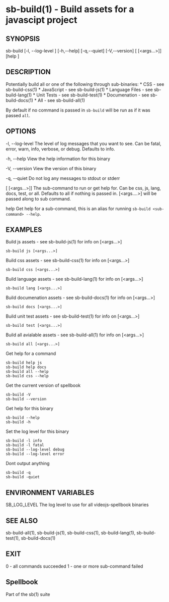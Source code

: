# sb-build(1) - Build assets for a javascipt project

## SYNOPSIS

  sb-build [-l, --log-level <level>] [-h,--help] [-q,--quiet] [-V,--version]
           [<sub-command> [<args...>]] [help <sub-command>]

## DESCRIPTION

  Potentially build all or one of the following through sub-binaries:
    * CSS - see sb-build-css(1)
    * JavaScript - see sb-build-js(1)
    * Language Files - see sb-build-lang(1)
    * Unit Tests - see sb-build-test(1)
    * Documenation - see sb-build-docs(1)
    * All - see sb-build-all(1)

  By default if no command is passed in `sb-build` will be run as if it was
  passed `all`.

## OPTIONS

  -l, --log-level <level>
    The level of log messages that you want to see. Can be fatal, error,
    warn, info, verbose, or debug. Defaults to info.

  -h, --help
    View the help information for this binary

  -V, --version
    View the version of this binary

  -q, --quiet
    Do not log any messages to stdout or stderr

  [<sub-command> [<args...>]]
    The sub-command to run or get help for. Can be css, js, lang, docs, test, or all.
    Defaults to all if nothing is passed in. [<args....>] will be passed along to sub command.

  help <sub-command>
    Get help for a sub-command, this is an alias for running `sb-build <sub-command> --help`.

## EXAMPLES

  Build js assets - see sb-build-js(1) for info on [<args...>]

    sb-build js [<args...>]

  Build css assets - see sb-build-css(1) for info on [<args...>]

    sb-build css [<args...>]

  Build language assets - see sb-build-lang(1) for info on [<args...>]

    sb-build lang [<args...>]

  Build documenation assets - see sb-build-docs(1) for info on [<args...>]

    sb-build docs [<args...>]

  Build unit test assets - see sb-build-test(1) for info on [<args...>]

    sb-build test [<args...>]

  Build all avialable assets - see sb-build-all(1) for info on [<args...>]

    sb-build all [<args...>]

  Get help for a command

    sb-build help js
    sb-build help docs
    sb-build all --help
    sb-build css --help

  Get the current version of spellbook

    sb-build -V
    sb-build --version

  Get help for this binary

    sb-build --help
    sb-build -h

  Set the log level for this binary

    sb-build -l info
    sb-build -l fatal
    sb-build --log-level debug
    sb-build --log-level error

  Dont output anything

    sb-build -q
    sb-build -quiet

## ENVIRONMENT VARIABLES

  SB_LOG_LEVEL
    The log level to use for all videojs-spellbook binaries

## SEE ALSO

  sb-build-all(1), sb-build-js(1), sb-build-css(1), sb-build-lang(1),
  sb-build-test(1), sb-build-docs(1)

## EXIT

  0 - all commands succeeded
  1 - one or more sub-command failed

## Spellbook

  Part of the sb(1) suite
